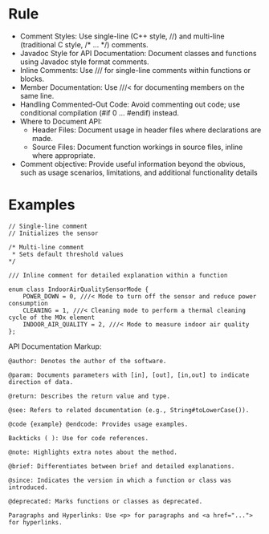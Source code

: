 # Rule
- Comment Styles: Use single-line (C++ style, //) and multi-line (traditional C style, /* ... */) comments.
- Javadoc Style for API Documentation: Document classes and functions using Javadoc style format comments.
- Inline Comments: Use /// for single-line comments within functions or blocks.
- Member Documentation: Use ///< for documenting members on the same line.
- Handling Commented-Out Code: Avoid commenting out code; use conditional compilation (#if 0 ... #endif) instead.
- Where to Document API:
  - Header Files: Document usage in header files where declarations are made.
  - Source Files: Document function workings in source files, inline where appropriate.
- Comment objective: Provide useful information beyond the obvious, such as usage scenarios, limitations, and additional functionality details

# Examples

```
// Single-line comment
// Initializes the sensor

/* Multi-line comment
 * Sets default threshold values
*/

/// Inline comment for detailed explanation within a function

enum class IndoorAirQualitySensorMode {
    POWER_DOWN = 0, ///< Mode to turn off the sensor and reduce power consumption
    CLEANING = 1, ///< Cleaning mode to perform a thermal cleaning cycle of the MOx element
    INDOOR_AIR_QUALITY = 2, ///< Mode to measure indoor air quality
};
```

API Documentation Markup:

    @author: Denotes the author of the software.

    @param: Documents parameters with [in], [out], [in,out] to indicate direction of data.

    @return: Describes the return value and type.

    @see: Refers to related documentation (e.g., String#toLowerCase()).

    @code {example} @endcode: Provides usage examples.

    Backticks ( ): Use for code references.

    @note: Highlights extra notes about the method.

    @brief: Differentiates between brief and detailed explanations.

    @since: Indicates the version in which a function or class was introduced.

    @deprecated: Marks functions or classes as deprecated.

    Paragraphs and Hyperlinks: Use <p> for paragraphs and <a href="..."> for hyperlinks.